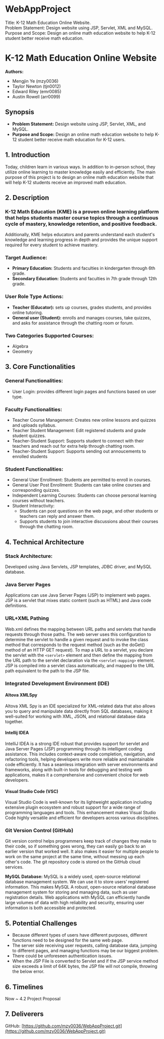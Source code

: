 # WebAppProject

Title: K-12 Math Education Online Website.  
Problem Statement: Design website using JSP, Servlet, XML and MySQL.                                                                                          
Purpose and Scope: Design an online math education website to help K-12 student better receive math education.

# K-12 Math Education Online Website
**Authors:**
- Mengjin Ye (mzy0036)
- Taylor Newton (tjn0012)
- Edward Riley (emr0085)
- Austin Rowell (arr0099)

## Synopsis
- **Problem Statement:** Design website using JSP, Servlet, XML, and MySQL.                                                                                          
- **Purpose and Scope:** Design an online math education website to help K-12 student better receive math education for K-12 users.  


## 1. Introduction
Today, children learn in various ways. In addition to in-person school, they utilize online learning to master knowledge easily and efficiently. The main purpose of this project is to design an online math education website that will help K-12 students receive an improved math education.

## 2. Description
### K-12 Math Education (KME) is a proven online learning platform that helps students master course topics through a continuous cycle of mastery, knowledge retention, and positive feedback.

Additionally, KME helps educators and parents understand each student's knowledge and learning progress in depth and provides the unique support required for every student to achieve mastery.

### Target Audience:
- **Primary Education:** Students and faculties in kindergarten through 6th grade.
- **Secondary Education:** Students and faculties in 7th grade through 12th grade.

### User Role Type Actions:
- **Teacher (Educator):** sets up courses, grades students, and provides online tutoring.
- **General user (Student):** enrolls and manages courses, take quizzes, and asks for assistance through the chatting room or forum.

### Two Categories Supported Courses:
- Algebra
- Geometry

## 3. Core Functionalities
### General Functionalities:
- User Login: provides different login pages and functions based on user type.

### Faculty Functionalities:
- Teacher Course Management: Creates new online lessons and quizzes and uploads syllabus.
- Teacher Student Management: Edit registered students and grade student quizzes.
- Teacher-Student Support: Supports student to connect with their teachers and reach out for extra help through chatting room. 
- Teacher-Student Support: Supports sending out annoucements to enrolled students

### Student Functionalities:
- General User Enrollment: Students are permitted to enroll in courses.
- General User Post Enrollment: Students can take online courses and corresponding quizzes.
- Independent Learning Courses: Students can choose personal learning courses without teachers.
- Student Interactivity: 
  - Students can post questions on the web page, and other students or teachers can reply and answer them.
  - Supports students to join interactive discussions about their courses through the chatting room.

## 4. Technical Architecture

### Stack Architecture:
Developed using Java Servlets, JSP templates, JDBC driver, and MySQL database.

### Java Server Pages
Applications can use Java Server Pages (JSP) to implement web pages. JSP is a servlet that mixes static content (such as HTML) and Java code definitions.

### URL+XML Pathing
Web.xml defines the mapping between URL paths and servlets that handle requests through those paths. The web server uses this configuration to determine the servlet to handle a given request and to invoke the class method that corresponds to the request method (such as the doGet() method of an HTTP GET request).  To map a URL to a servlet, you declare the servlet with the `<servlet>` element and then define the mapping from the URL path to the servlet declaration via the `<servlet-mapping>` element. JSP is compiled into a servlet class automatically, and mapped to the URL path equivalent to the path to the JSP file.

### Integrated Development Environment (IDE)
#### Altova XMLSpy
Altova XML Spy is an IDE specialized for XML-related data that also allows you to query and manipulate data directly from SQL databases, making it well-suited for working with XML, JSON, and relational database data together.

#### Intellij IDEA
IntelliJ IDEA is a strong IDE robust that provides support for servlet and Java Server Pages (JSP) programming through its intelligent coding assistance. This includes context-aware code completion, navigation, and refactoring tools, helping developers write more reliable and maintainable code efficiently. It has a seamless integration with server environments and frameworks, along with built-in tools for debugging and testing web applications, makes it a comprehensive and convenient choice for web developers.


#### Visual Studio Code (VSC)
Visual Studio Code is well-known for its lightweight application including extensive plugin ecosystem and robust support for a wide range of programming languages and tools. This enhancement makes Visual Studio Code highly versatile and efficient for developers across various disciplines.


### Git Version Control (GitHub)
Git version control helps programmers keep track of changes they make to their code, so if something goes wrong, they can easily go back to an earlier version that worked well. It also makes it easier for multiple people to work on the same project at the same time, without messing up each other's code. The git repository code is stored on the GitHub cloud services.


**MySQL Database:**
MySQL is a widely used, open-source relational database management system. We can use it to store users’ registered information. This makes MySQL A robust, open-source relational database management system for storing and managing data, such as user registration details. Web applications with MySQL can efficiently handle large volumes of data with high reliability and security, ensuring user information is both accessible and protected.

## 5. Potential Challenges 
- Because different types of users have different purposes, different functions need to be designed for the same web page.
- The server side receiving user requests, calling database data, jumping to different pages, and managing functions may be our biggest problem.
- There could be unforeseen authentication issues.
- When the JSP File is converted to Servlet and if the JSP service method size exceeds a limit of 64K bytes, the JSP file will not compile, throwing the below error.

## 6. Timelines
Now ~ 4.2 Project Proposal

## 7. Deliverers
GitHub: [https://github.com/mzy0036/WebAppProject.git](https://github.com/mzy0036/WebAppProject.git)

